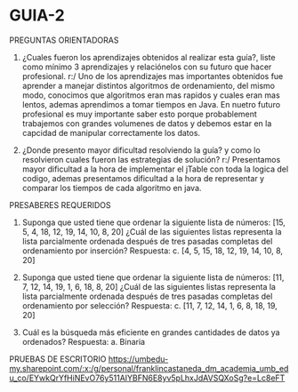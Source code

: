 # GUIA-2

PREGUNTAS ORIENTADORAS
1. ¿Cuales fueron los aprendizajes obtenidos al realizar esta guía?, liste como mínimo 3 aprendizajes y
relaciónelos con su futuro que hacer profesional.
r:/ Uno de los aprendizajes mas importantes obtenidos fue aprender a manejar distintos algoritmos de ordenamiento, del mismo modo, conocimos
que algoritmos eran mas rapidos y cuales eran mas lentos, ademas aprendimos a tomar tiempos en Java. En nuetro futuro profesional es muy importante
saber esto porque probablement trabajemos con grandes volumenes de datos y debemos estar en la capcidad de manipular correctamente los datos.

2. ¿Donde presento mayor dificultad resolviendo la guía? y como lo resolvieron cuales fueron las
estrategias de solución?
r:/ Presentamos mayor dificultad a la hora de implementar el jTable con toda la logica del codigo, ademas presentamos dificultad a la hora de
representar y comparar los tiempos de cada algoritmo en java.

PRESABERES REQUERIDOS
1. Suponga que usted tiene que ordenar la siguiente lista de números: [15, 5, 4, 18, 12, 19, 14, 10, 8, 20]
¿Cuál de las siguientes listas representa la lista parcialmente ordenada después de tres pasadas completas
del ordenamiento por inserción?
Respuesta: c. [4, 5, 15, 18, 12, 19, 14, 10, 8, 20]

2. Suponga que usted tiene que ordenar la siguiente lista de números: [11, 7, 12, 14, 19, 1, 6, 18, 8, 20] ¿Cuál
de las siguientes listas representa la lista parcialmente ordenada después de tres pasadas completas del
ordenamiento por selección?
Respuesta: c. [11, 7, 12, 14, 1, 6, 8, 18, 19, 20]

3. Cuál es la búsqueda más eficiente en grandes cantidades de datos ya ordenados?
Respuesta: a. Binaria

PRUEBAS DE ESCRITORIO 
https://umbedu-my.sharepoint.com/:x:/g/personal/franklincastaneda_dm_academia_umb_edu_co/EYwkQrYfHiNEvO76y511AIYBFN6E8yv5pLhxJdAVSQXoSg?e=Lc8eFT
